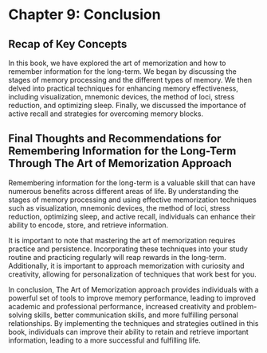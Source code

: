 Chapter 9: Conclusion
=====================

Recap of Key Concepts
---------------------

In this book, we have explored the art of memorization and how to remember information for the long-term. We began by discussing the stages of memory processing and the different types of memory. We then delved into practical techniques for enhancing memory effectiveness, including visualization, mnemonic devices, the method of loci, stress reduction, and optimizing sleep. Finally, we discussed the importance of active recall and strategies for overcoming memory blocks.

Final Thoughts and Recommendations for Remembering Information for the Long-Term Through The Art of Memorization Approach
-------------------------------------------------------------------------------------------------------------------------

Remembering information for the long-term is a valuable skill that can have numerous benefits across different areas of life. By understanding the stages of memory processing and using effective memorization techniques such as visualization, mnemonic devices, the method of loci, stress reduction, optimizing sleep, and active recall, individuals can enhance their ability to encode, store, and retrieve information.

It is important to note that mastering the art of memorization requires practice and persistence. Incorporating these techniques into your study routine and practicing regularly will reap rewards in the long-term. Additionally, it is important to approach memorization with curiosity and creativity, allowing for personalization of techniques that work best for you.

In conclusion, The Art of Memorization approach provides individuals with a powerful set of tools to improve memory performance, leading to improved academic and professional performance, increased creativity and problem-solving skills, better communication skills, and more fulfilling personal relationships. By implementing the techniques and strategies outlined in this book, individuals can improve their ability to retain and retrieve important information, leading to a more successful and fulfilling life.

